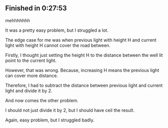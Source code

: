 ## Finished in 0:27:53

mehhhhhhh

It was a pretty easy problem, but I struggled a lot.

The edge case for me was when previous light with height H and current light with height H cannot cover the road between.

Firstly, I thought just setting the height H to the distance between the well lit point to the current light.

However, that was wrong. Because, increasing H means the previous light can cover more distance.

Therefore, I had to subtract the distance between previous light and current light and divide it by 2.

And now comes the other problem.

I should not just divide it by 2, but I should have ceil the result.

Again, easy problem, but I struggled badly.
